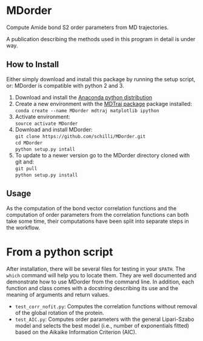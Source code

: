 # MDorder
Compute Amide bond S2 order parameters from MD trajectories.

A publication describing the methods used in this program in detail is under way.

## How to Install
Either simply download and install this package by running the setup script, or:
MDorder is compatible with python 2 and 3.

1. Download and install the [Anaconda python distribution](https://www.continuum.io/downloads "Continuum Analytics Anaconda download")
2. Create a new environment with the [MDTraj package](https://github.com/mdtraj/mdtraj "MDTraj") package installed:  
`conda create --name MDorder mdtraj matplotlib ipython`
3. Activate environment:  
`source activate MDorder`
4. Download and install MDorder:  
`git clone https://github.com/schilli/MDorder.git`  
`cd MDorder`  
`python setup.py intall`
5. To update to a newer version go to the MDorder directory cloned with git and:  
`git pull`  
`python setup.py install`


## Usage

As the computation of the bond vector correlation functions and the computation of order parameters from the correlation functions can both take some time,
their computations have been split into separate steps in the workflow.

# From a python script
After installation, there will be several files for testing in your `$PATH`.
The `which` command will help you to locate them.
They are well documented and demonstrate how to use MDorder from the command line.
In addition, each function and class comes with a docstring describing its use and the meaning of arguments and return values.

* `test_corr_nofit.py`: Computes the correlation functions without removal of the global rotation of the protein.
* `test_AIC.py`: Computes order parameters with the general Lipari-Szabo model and selects the best model (i.e., number of exponentials fitted) based on the Aikaike Information Criterion (AIC).




